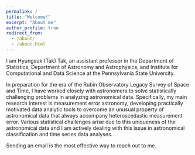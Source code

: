 ```yaml
---
permalink: /
title: "Welcome!"
excerpt: "About me"
author_profile: true
redirect_from: 
  - /about/
  - /about.html
---
```


I am Hyungsuk (Tak) Tak, an assistant professor in the Department of Statistics, Department of Astronomy and Astrophysics, and Institute for Computational and Data Science at the Pennsylvania State University. 

In preparation for the era of the Rubin Observatory Legacy Survey of Space and Time, I have worked closely with astronomers to solve statistically challenging problems in analyzing astronomical data. Specifically, my main research interest is measurement error astronomy, developing practically motivated data analytic tools to overcome an unusual property of astronomical data that always accompany heteroscedastic measurement error. Various statistical challenges arise due to this uniqueness of the astronomical data and I am actively dealing with this issue in astronomical classification and time series data analyses. 

Sending an email is the most effective way to reach out to me.
